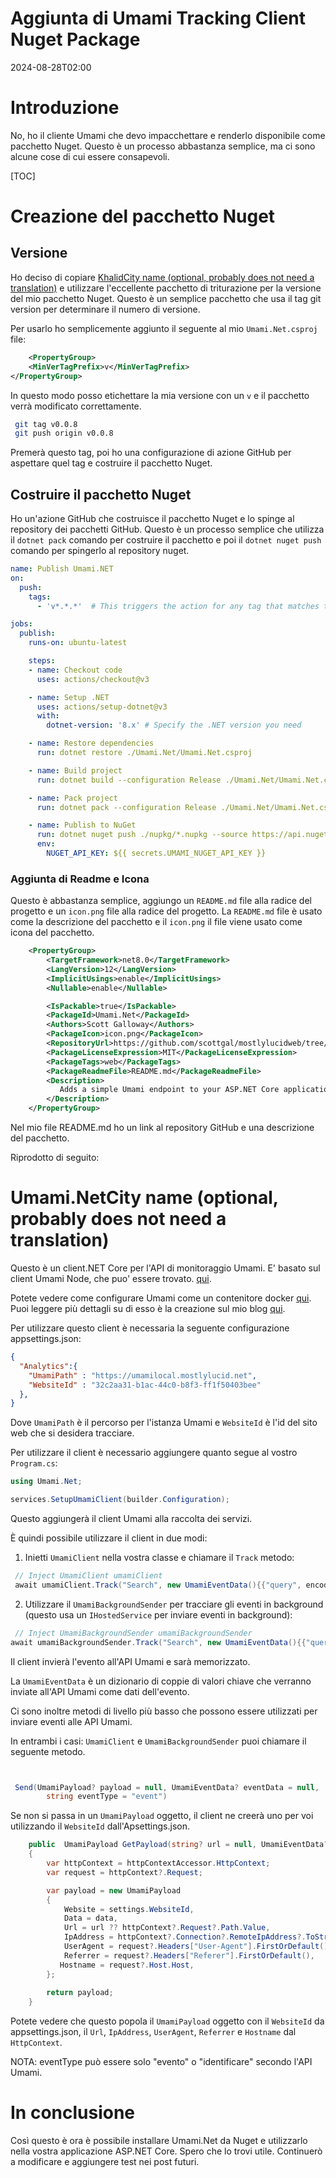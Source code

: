 # Aggiunta di Umami Tracking Client Nuget Package

<!--category-- ASP.NET, Umami, Nuget -->
<datetime class="hidden">2024-08-28T02:00</datetime>

# Introduzione

No, ho il cliente Umami che devo impacchettare e renderlo disponibile come pacchetto Nuget. Questo è un processo abbastanza semplice, ma ci sono alcune cose di cui essere consapevoli.

[TOC]

# Creazione del pacchetto Nuget

## Versione

Ho deciso di copiare [KhalidCity name (optional, probably does not need a translation)](@khalidabuhakmeh@mastodon.social) e utilizzare l'eccellente pacchetto di triturazione per la versione del mio pacchetto Nuget. Questo è un semplice pacchetto che usa il tag git version per determinare il numero di versione.

Per usarlo ho semplicemente aggiunto il seguente al mio `Umami.Net.csproj` file:

```xml
    <PropertyGroup>
    <MinVerTagPrefix>v</MinVerTagPrefix>
</PropertyGroup>
```

In questo modo posso etichettare la mia versione con un `v` e il pacchetto verrà modificato correttamente.

```bash
 git tag v0.0.8       
 git push origin v0.0.8

```

Premerà questo tag, poi ho una configurazione di azione GitHub per aspettare quel tag e costruire il pacchetto Nuget.

## Costruire il pacchetto Nuget

Ho un'azione GitHub che costruisce il pacchetto Nuget e lo spinge al repository dei pacchetti GitHub. Questo è un processo semplice che utilizza il `dotnet pack` comando per costruire il pacchetto e poi il `dotnet nuget push` comando per spingerlo al repository nuget.

```yaml
name: Publish Umami.NET
on:
  push:
    tags:
      - 'v*.*.*'  # This triggers the action for any tag that matches the pattern v1.0.0, v2.1.3, etc.

jobs:
  publish:
    runs-on: ubuntu-latest

    steps:
    - name: Checkout code
      uses: actions/checkout@v3

    - name: Setup .NET
      uses: actions/setup-dotnet@v3
      with:
        dotnet-version: '8.x' # Specify the .NET version you need

    - name: Restore dependencies
      run: dotnet restore ./Umami.Net/Umami.Net.csproj

    - name: Build project
      run: dotnet build --configuration Release ./Umami.Net/Umami.Net.csproj --no-restore

    - name: Pack project
      run: dotnet pack --configuration Release ./Umami.Net/Umami.Net.csproj --no-build --output ./nupkg

    - name: Publish to NuGet
      run: dotnet nuget push ./nupkg/*.nupkg --source https://api.nuget.org/v3/index.json --api-key ${{ secrets.UMAMI_NUGET_API_KEY }}
      env:
        NUGET_API_KEY: ${{ secrets.UMAMI_NUGET_API_KEY }}
```

### Aggiunta di Readme e Icona

Questo è abbastanza semplice, aggiungo un `README.md` file alla radice del progetto e un `icon.png` file alla radice del progetto. La `README.md` file è usato come la descrizione del pacchetto e il `icon.png` il file viene usato come icona del pacchetto.

```xml
    <PropertyGroup>
        <TargetFramework>net8.0</TargetFramework>
        <LangVersion>12</LangVersion>
        <ImplicitUsings>enable</ImplicitUsings>
        <Nullable>enable</Nullable>

        <IsPackable>true</IsPackable>
        <PackageId>Umami.Net</PackageId>
        <Authors>Scott Galloway</Authors>
        <PackageIcon>icon.png</PackageIcon>
        <RepositoryUrl>https://github.com/scottgal/mostlylucidweb/tree/main/Umami.Net</RepositoryUrl>
        <PackageLicenseExpression>MIT</PackageLicenseExpression>
        <PackageTags>web</PackageTags>
        <PackageReadmeFile>README.md</PackageReadmeFile>
        <Description>
           Adds a simple Umami endpoint to your ASP.NET Core application.
        </Description>
    </PropertyGroup>
```

Nel mio file README.md ho un link al repository GitHub e una descrizione del pacchetto.

Riprodotto di seguito:

# Umami.NetCity name (optional, probably does not need a translation)

Questo è un client.NET Core per l'API di monitoraggio Umami.
E' basato sul client Umami Node, che puo' essere trovato. [qui](https://github.com/umami-software/node).

Potete vedere come configurare Umami come un contenitore docker [qui](https://www.mostlylucid.net/blog/usingumamiforlocalanalytics).
Puoi leggere più dettagli su di esso è la creazione sul mio blog [qui](https://www.mostlylucid.net/blog/addingumamitrackingclientfollowup).

Per utilizzare questo client è necessaria la seguente configurazione appsettings.json:

```json
{
  "Analytics":{
    "UmamiPath" : "https://umamilocal.mostlylucid.net",
    "WebsiteId" : "32c2aa31-b1ac-44c0-b8f3-ff1f50403bee"
  },
}
```

Dove `UmamiPath` è il percorso per l'istanza Umami e `WebsiteId` è l'id del sito web che si desidera tracciare.

Per utilizzare il client è necessario aggiungere quanto segue al vostro `Program.cs`:

```csharp
using Umami.Net;

services.SetupUmamiClient(builder.Configuration);
```

Questo aggiungerà il client Umami alla raccolta dei servizi.

È quindi possibile utilizzare il client in due modi:

1. Inietti `UmamiClient` nella vostra classe e chiamare il `Track` metodo:

```csharp
 // Inject UmamiClient umamiClient
 await umamiClient.Track("Search", new UmamiEventData(){{"query", encodedQuery}});
```

2. Utilizzare il `UmamiBackgroundSender` per tracciare gli eventi in background (questo usa un `IHostedService` per inviare eventi in background):

```csharp
 // Inject UmamiBackgroundSender umamiBackgroundSender
await umamiBackgroundSender.Track("Search", new UmamiEventData(){{"query", encodedQuery}});
```

Il client invierà l'evento all'API Umami e sarà memorizzato.

La `UmamiEventData` è un dizionario di coppie di valori chiave che verranno inviate all'API Umami come dati dell'evento.

Ci sono inoltre metodi di livello più basso che possono essere utilizzati per inviare eventi alle API Umami.

In entrambi i casi: `UmamiClient` e `UmamiBackgroundSender` puoi chiamare il seguente metodo.

```csharp


 Send(UmamiPayload? payload = null, UmamiEventData? eventData = null,
        string eventType = "event")
```

Se non si passa in un `UmamiPayload` oggetto, il client ne creerà uno per voi utilizzando il `WebsiteId` dall'Apsettings.json.

```csharp
    public  UmamiPayload GetPayload(string? url = null, UmamiEventData? data = null)
    {
        var httpContext = httpContextAccessor.HttpContext;
        var request = httpContext?.Request;

        var payload = new UmamiPayload
        {
            Website = settings.WebsiteId,
            Data = data,
            Url = url ?? httpContext?.Request?.Path.Value,
            IpAddress = httpContext?.Connection?.RemoteIpAddress?.ToString(),
            UserAgent = request?.Headers["User-Agent"].FirstOrDefault(),
            Referrer = request?.Headers["Referer"].FirstOrDefault(),
           Hostname = request?.Host.Host,
        };
        
        return payload;
    }

```

Potete vedere che questo popola il `UmamiPayload` oggetto con il `WebsiteId` da appsettings.json, il `Url`, `IpAddress`, `UserAgent`, `Referrer` e `Hostname` dal `HttpContext`.

NOTA: eventType può essere solo "evento" o "identificare" secondo l'API Umami.

# In conclusione

Così questo è ora è possibile installare Umami.Net da Nuget e utilizzarlo nella vostra applicazione ASP.NET Core. Spero che lo trovi utile. Continuerò a modificare e aggiungere test nei post futuri.